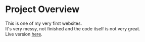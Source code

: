 # Project Overview
This is one of my very first websites.  
It's very messy, not finished and the code itself is not very great.  
Live version [here](https://itsmedmd.github.io/First-project).

